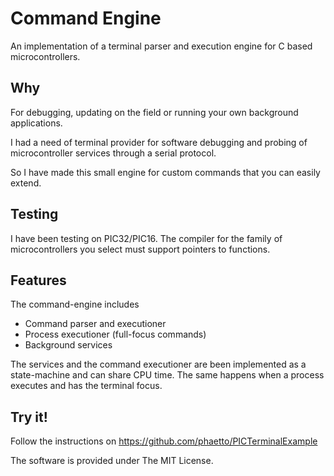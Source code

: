 # Command Engine
An implementation of a terminal parser and execution engine for C based microcontrollers.

## Why
For debugging, updating on the field or running your own background applications.

I had a need of terminal provider for software debugging and probing of microcontroller services through a serial protocol.

So I have made this small engine for custom commands that you can easily extend.

## Testing
I have been testing on PIC32/PIC16. The compiler for the family of microcontrollers you select must support pointers to functions.

## Features
The command-engine includes
* Command parser and executioner
* Process executioner (full-focus commands)
* Background services

The services and the command executioner are been implemented as a state-machine and can share CPU time. The same happens when a process executes and has the terminal focus.

## Try it!
Follow the instructions on https://github.com/phaetto/PICTerminalExample

The software is provided under The MIT License.
